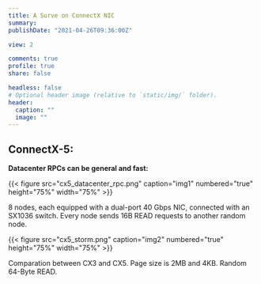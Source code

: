 ```yaml
---
title: A Surve on ConnectX NIC
summary: 
publishDate: "2021-04-26T09:36:00Z"

view: 2

comments: true
profile: true
share: false

headless: false
# Optional header image (relative to `static/img/` folder).
header:
  caption: ""
  image: ""
---
```

## ConnectX-5:
**Datacenter RPCs can be general and fast:**

{{< figure src="cx5_datacenter_rpc.png" caption="img1" numbered="true" height="75%" width="75%" >}}

8 nodes, each equipped with a dual-port 40 Gbps NIC, connected with an SX1036 switch. Every node sends 16B READ requests to another random node.

{{< figure src="cx5_storm.png" caption="img2" numbered="true" height="75%" width="75%" >}}

Comparation between CX3 and CX5. Page size is 2MB and 4KB. Random 64-Byte READ.